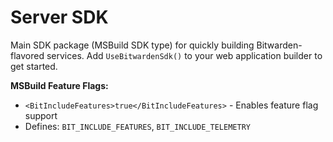 # Server SDK

Main SDK package (MSBuild SDK type) for quickly building Bitwarden-flavored services. Add `UseBitwardenSdk()` to your web application builder to get started.

**MSBuild Feature Flags:**

-   `<BitIncludeFeatures>true</BitIncludeFeatures>` - Enables feature flag support
-   Defines: `BIT_INCLUDE_FEATURES`, `BIT_INCLUDE_TELEMETRY`
